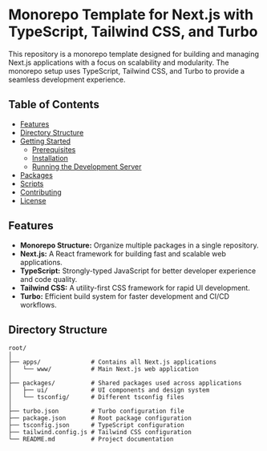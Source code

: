 # Monorepo Template for Next.js with TypeScript, Tailwind CSS, and Turbo

This repository is a monorepo template designed for building and managing Next.js applications with a focus on scalability and modularity. The monorepo setup uses TypeScript, Tailwind CSS, and Turbo to provide a seamless development experience.

## Table of Contents

- [Features](#features)
- [Directory Structure](#directory-structure)
- [Getting Started](#getting-started)
  - [Prerequisites](#prerequisites)
  - [Installation](#installation)
  - [Running the Development Server](#running-the-development-server)
- [Packages](#packages)
- [Scripts](#scripts)
- [Contributing](#contributing)
- [License](#license)

## Features

- **Monorepo Structure:** Organize multiple packages in a single repository.
- **Next.js:** A React framework for building fast and scalable web applications.
- **TypeScript:** Strongly-typed JavaScript for better developer experience and code quality.
- **Tailwind CSS:** A utility-first CSS framework for rapid UI development.
- **Turbo:** Efficient build system for faster development and CI/CD workflows.

## Directory Structure

```plaintext
root/
│
├── apps/              # Contains all Next.js applications
│   └── www/           # Main Next.js web application
│
├── packages/          # Shared packages used across applications
│   ├── ui/            # UI components and design system
│   └── tsconfig/      # Different tsconfig files
│
├── turbo.json         # Turbo configuration file
├── package.json       # Root package configuration
├── tsconfig.json      # TypeScript configuration
├── tailwind.config.js # Tailwind CSS configuration
└── README.md          # Project documentation
